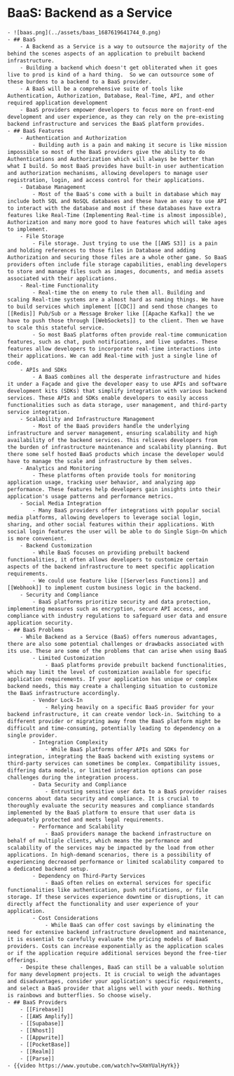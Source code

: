 # BaaS: Backend as a Service
	- ![baas.png](../assets/baas_1687619641744_0.png)
	- ## BaaS
		- A Backend as a Service is a way to outsource the majority of the behind the scenes aspects of an application to prebuilt backend infrastructure.
		- Building a backend which doesn't get obliterated when it goes live to prod is kind of a hard thing.  So we can outsource some of these burdens to a backend to a BaaS provider.
		- A BaaS will be a comprehensive suite of tools like Authentication, Authorization, Database, Real-Time, API, and other required application development
		- BaaS providers empower developers to focus more on front-end development and user experience, as they can rely on the pre-existing backend infrastructure and services the BaaS platform provides.
	- ## BaaS Features
		- Authentication and Authorization
			- Building auth is a pain and making it secure is like mission impossible so most of the BaaS providers give the ability to do Authentications and Authorization which will always be better than what I build. So most BaaS provides have built-in user authentication and authorization mechanisms, allowing developers to manage user registration, login, and access control for their applications.
		- Database Management
			- Most of the BaaS's come with a built in database which may include both SQL and NoSQL databases and these have an easy to use API to interact with the database and most if these databases have extra features like Real-Time (Implementing Real-time is almost impossible), Authorization and many more good to have features which will take ages to implement.
		- File Storage
			- File storage. Just trying to use the [[AWS S3]] is a pain and holding references to those files in Database and adding Authorization and securing those files are a whole other game. So BaaS providers often include file storage capabilities, enabling developers to store and manage files such as images, documents, and media assets associated with their applications.
		- Real-time Functionality
			- Real-time the on enemy to rule them all. Building and scaling Real-time systems are a almost hard as naming things. We have to build services which implement [[CDC]] and send those changes to [[Redis]] Pub/Sub or a Message Broker like [[Apache Kafka]] the we have to push those through [[WebSockets]] to the client. Then we have to scale this stateful service.
			- So most BaaS platforms often provide real-time communication features, such as chat, push notifications, and live updates. These features allow developers to incorporate real-time interactions into their applications. We can add Real-time with just a single line of code.
		- APIs and SDKs
			- A BaaS combines all the desperate infrastructure and hides it under a Façade and give the developer easy to use APIs and software development kits (SDKs) that simplify integration with various backend services. These APIs and SDKs enable developers to easily access functionalities such as data storage, user management, and third-party service integration.
		- Scalability and Infrastructure Management
			- Most of the BaaS providers handle the underlying infrastructure and server management, ensuring scalability and high availability of the backend services. This relieves developers from the burden of infrastructure maintenance and scalability planning. But there some self hosted BaaS products which incase the developer would have to manage the scale and infrastructure by them selves.
		- Analytics and Monitoring
			- These platforms often provide tools for monitoring application usage, tracking user behavior, and analyzing app performance. These features help developers gain insights into their application's usage patterns and performance metrics.
		- Social Media Integration
			- Many BaaS providers offer integrations with popular social media platforms, allowing developers to leverage social login, sharing, and other social features within their applications. With social login features the user will be able to do Single Sign-On which is more convenient.
		- Backend Customization
			- While BaaS focuses on providing prebuilt backend functionalities, it often allows developers to customize certain aspects of the backend infrastructure to meet specific application requirements.
			- We could use feature like [[Serverless Functions]] and [[Webhook]] to implement custom business logic in the backend.
		- Security and Compliance
			- BaaS platforms prioritize security and data protection, implementing measures such as encryption, secure API access, and compliance with industry regulations to safeguard user data and ensure application security.
	- ## BaaS Problems
		- While Backend as a Service (BaaS) offers numerous advantages, there are also some potential challenges or drawbacks associated with its use. These are some of the problems that can arise when using BaaS
			- Limited Customization
				- BaaS platforms provide prebuilt backend functionalities, which may limit the level of customization available for specific application requirements. If your application has unique or complex backend needs, this may create a challenging situation to customize the BaaS infrastructure accordingly.
			- Vendor Lock-In
				- Relying heavily on a specific BaaS provider for your backend infrastructure, it can create vendor lock-in. Switching to a different provider or migrating away from the BaaS platform might be difficult and time-consuming, potentially leading to dependency on a single provider.
			- Integration Complexity
				- While BaaS platforms offer APIs and SDKs for integration, integrating the BaaS backend with existing systems or third-party services can sometimes be complex. Compatibility issues, differing data models, or limited integration options can pose challenges during the integration process.
			- Data Security and Compliance
				- Entrusting sensitive user data to a BaaS provider raises concerns about data security and compliance. It is crucial to thoroughly evaluate the security measures and compliance standards implemented by the BaaS platform to ensure that user data is adequately protected and meets legal requirements.
			- Performance and Scalability
				- BaaS providers manage the backend infrastructure on behalf of multiple clients, which means the performance and scalability of the services may be impacted by the load from other applications. In high-demand scenarios, there is a possibility of experiencing decreased performance or limited scalability compared to a dedicated backend setup.
			- Dependency on Third-Party Services
				- BaaS often relies on external services for specific functionalities like authentication, push notifications, or file storage. If these services experience downtime or disruptions, it can directly affect the functionality and user experience of your application.
			- Cost Considerations
				- While BaaS can offer cost savings by eliminating the need for extensive backend infrastructure development and maintenance, it is essential to carefully evaluate the pricing models of BaaS providers. Costs can increase exponentially as the application scales or if the application require additional services beyond the free-tier offerings.
		- Despite these challenges, BaaS can still be a valuable solution for many development projects. It is crucial to weigh the advantages and disadvantages, consider your application's specific requirements, and select a BaaS provider that aligns well with your needs. Nothing is rainbows and butterflies. So choose wisely.
	- ## BaaS Providers
		- [[Firebase]]
		- [[AWS Amplify]]
		- [[Supabase]]
		- [[Nhost]]
		- [[Appwrite]]
		- [[PocketBase]]
		- [[Realm]]
		- [[Parse]]
	- {{video https://www.youtube.com/watch?v=SXmYUalHyYk}}
